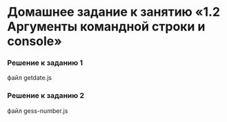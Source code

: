 # Домашнее задание к занятию «1.2 Аргументы командной строки и console»

### Решение к заданию 1
файл getdate.js

### Решение к заданию 2
файл gess-number.js

